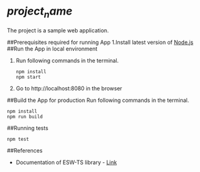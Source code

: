 # $project_name$
The project is a sample web application.

##Prerequisites required for running App
1.Install latest version of [Node.js](https://nodejs.org/en/download/package-manager/)
##Run the App in local environment
1. Run following commands in the terminal.
   ```
   npm install
   npm start
   ```
2. Go to http://localhost:8080 in the browser

##Build the App for production
Run following commands in the terminal.
```
npm install
npm run build
```

##Running tests

```
npm test
```

##References
- Documentation of ESW-TS library - [Link](https://tmtsoftware.github.io/esw-ts/)
